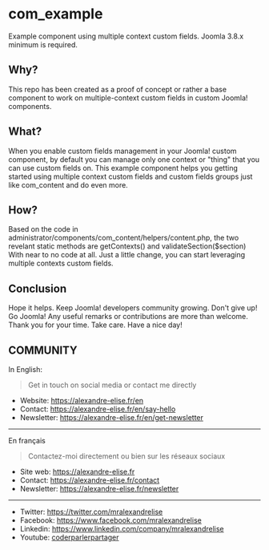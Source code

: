 # com_example
Example component using multiple context custom fields. Joomla 3.8.x minimum is required.

## Why?
This repo has been created as a proof of concept or rather a base component to work on multiple-context custom fields in custom
Joomla! components.

## What?
When you enable custom fields management in your Joomla! custom component, by default you can manage only one context or "thing"
that you can use custom fields on. This example component helps you getting started using multiple context custom fields and custom
fields groups just like com_content and do even more.

## How?
Based on the code in administrator/components/com_content/helpers/content.php, 
the two revelant static methods are getContexts() and validateSection($section)
With near to no code at all. Just a little change, you can start leveraging multiple contexts custom fields.

## Conclusion
Hope it helps. Keep Joomla! developers community growing. Don't give up! Go Joomla!
Any useful remarks or contributions are more than welcome.
Thank you for your time. Take care. Have a nice day!

## COMMUNITY

In English:

> Get in touch on social media or contact me directly

* Website: https://alexandre-elise.fr/en
* Contact: https://alexandre-elise.fr/en/say-hello
* Newsletter: https://alexandre-elise.fr/en/get-newsletter

---------------------------------------------------

En français

> Contactez-moi directement ou bien sur les réseaux sociaux

* Site web: https://alexandre-elise.fr
* Contact: https://alexandre-elise.fr/contact
* Newsletter: https://alexandre-elise.fr/newsletter

-------------------------------------------------------

* Twitter: https://twitter.com/mralexandrelise
* Facebook: https://www.facebook.com/mralexandrelise
* Linkedin: https://www.linkedin.com/company/mralexandrelise
* Youtube: [coderparlerpartager](https://www.youtube.com/channel/UCCya8rIL-PVHm8Mt4QPW-xw?sub_confirmation=1)
